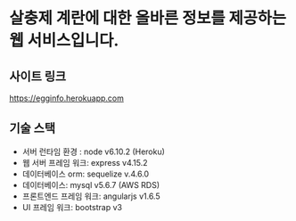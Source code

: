 # 살충제 계란에 대한 올바른 정보를 제공하는 웹 서비스입니다. #

## 사이트 링크 ##

https://egginfo.herokuapp.com

## 기술 스택 ##
- 서버 런타임 환경 : node v6.10.2 (Heroku)
- 웹 서버 프레임 워크: express v4.15.2
- 데이터베이스 orm: sequelize v.4.6.0
- 데이터베이스: mysql v5.6.7 (AWS RDS)
- 프론트엔드 프레임 워크: angularjs v1.6.5
- UI 프레임 워크: bootstrap v3


